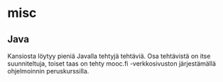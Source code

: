 # misc

## Java
Kansiosta löytyy pieniä Javalla tehtyjä tehtäviä. Osa tehtävistä on itse suunniteltuja, toiset taas on tehty mooc.fi -verkkosivuston järjestämällä ohjelmoinnin peruskurssilla.
